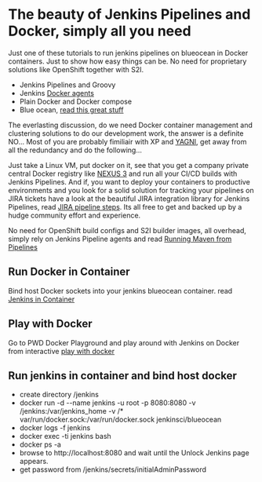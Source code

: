 # The beauty of Jenkins Pipelines and Docker, simply all you need

Just one of these tutorials to run jenkins pipelines on blueocean in Docker containers. Just to show how easy things can be. No need for proprietary solutions like OpenShift together with S2I.

* Jenkins Pipelines and Groovy
* Jenkins [Docker agents](https://jenkins.io/doc/book/pipeline/docker/) 
* Plain Docker and Docker compose 
* Blue ocean, [read this great stuff](https://jenkins.io/doc/tutorials/create-a-pipeline-in-blue-ocean/)

The everlasting discussion, do we need Docker container management and clustering solutions to do our development work, the answer is a definite NO... Most of you are probably fimiliair with XP and [YAGNI](https://en.wikipedia.org/wiki/You_aren%27t_gonna_need_it), get away from all the redundancy and do the following...

Just take a Linux VM, put docker on it, see that you get a company private central Docker registry like [NEXUS 3](http://books.sonatype.com/nexus-book/3.0/reference/docker.html) and run all your CI/CD builds with Jenkins Pipelines.
And if, you want to deploy your containers to productive environments and you look for a solid solution for tracking your pipelines on JIRA tickets have a look at the beautiful JIRA integration library for Jenkins Pipelines, read [JIRA pipeline steps](https://jenkinsci.github.io/jira-steps-plugin/index.html). Its all free to get and backed up by a hudge community effort and experience.


No need for OpenShift build configs and S2I builder images, all overhead, simply rely on Jenkins Pipeline agents and read [Running Maven from Pipelines](https://jenkins.io/doc/book/pipeline/docker/)

## Run Docker in Container

Bind host Docker sockets into your jenkins blueocean container.
read [Jenkins in Container](https://jenkins.io/doc/tutorials/create-a-pipeline-in-blue-ocean/)

## Play with Docker
Go to PWD Docker Playground and play around with Jenkins on Docker from interactive [play with docker](https://labs.play-with-docker.com/)

## Run jenkins in container and bind host docker

* create directory /jenkins
* docker run -d --name jenkins -u root -p 8080:8080 -v /jenkins:/var/jenkins_home -v /* var/run/docker.sock:/var/run/docker.sock jenkinsci/blueocean
* docker logs -f jenkins
* docker exec -ti jenkins bash
* docker ps -a
* browse to http://localhost:8080 and wait until the Unlock Jenkins page appears.
* get password from /jenkins/secrets/initialAdminPassword
